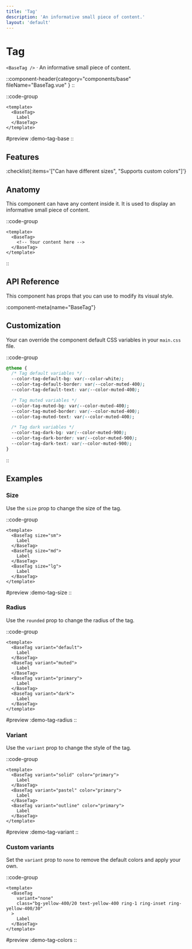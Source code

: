 ```yaml
---
title: 'Tag'
description: 'An informative small piece of content.'
layout: 'default'
---
```


# Tag

`<BaseTag />` · An informative small piece of content.

::component-header{category="components/base" fileName="BaseTag.vue" }
::

::code-group

```vue [Comp.vue]
<template>
  <BaseTag>
    Label
  </BaseTag>
</template>
```

#preview
:demo-tag-base
::

## Features

:checklist{:items='["Can have different sizes", "Supports custom colors"]'}

## Anatomy
This component can have any content inside it. It is used to display an informative small piece of content.

::code-group

```vue [Comp.vue]
<template>
  <BaseTag>
    <!-- Your content here -->
  </BaseTag>
</template>
```

::

## API Reference

This component has props that you can use to modify its visual style.

:component-meta{name="BaseTag"}

## Customization

Your can override the component default CSS variables in your `main.css` file.

::code-group

```css [main.css]
@theme {
  /* Tag default variables */
  --color-tag-default-bg: var(--color-white);
  --color-tag-default-border: var(--color-muted-400);
  --color-tag-default-text: var(--color-muted-400);

  /* Tag muted variables */
  --color-tag-muted-bg: var(--color-muted-400);
  --color-tag-muted-border: var(--color-muted-400);
  --color-tag-muted-text: var(--color-muted-400);

  /* Tag dark variables */
  --color-tag-dark-bg: var(--color-muted-900);
  --color-tag-dark-border: var(--color-muted-900);
  --color-tag-dark-text: var(--color-muted-900);
}
```

::

## Examples

### Size

Use the `size` prop to change the size of the tag.

::code-group

```vue [Comp.vue]
<template>
  <BaseTag size="sm">
    Label
  </BaseTag>
  <BaseTag size="md">
    Label
  </BaseTag>
  <BaseTag size="lg">
    Label
  </BaseTag>
</template>
```

#preview
:demo-tag-size
::

### Radius

Use the `rounded` prop to change the radius of the tag.

::code-group

```vue [Comp.vue]
<template>
  <BaseTag variant="default">
    Label
  </BaseTag>
  <BaseTag variant="muted">
    Label
  </BaseTag>
  <BaseTag variant="primary">
    Label
  </BaseTag>
  <BaseTag variant="dark">
    Label
  </BaseTag>
</template>
```

#preview
:demo-tag-radius
::

### Variant

Use the `variant` prop to change the style of the tag.

::code-group

```vue [Comp.vue]
<template>
  <BaseTag variant="solid" color="primary">
    Label
  </BaseTag>
  <BaseTag variant="pastel" color="primary">
    Label
  </BaseTag>
  <BaseTag variant="outline" color="primary">
    Label
  </BaseTag>
</template>
```

#preview
:demo-tag-variant
::

### Custom variants

Set the `variant` prop to `none` to remove the default colors and apply your own.

::code-group

```vue [Comp.vue]
<template>
  <BaseTag
    variant="none"
    class="bg-yellow-400/20 text-yellow-400 ring-1 ring-inset ring-yellow-400/30"
  >
    Label
  </BaseTag>
</template>
```

#preview
:demo-tag-colors
::
